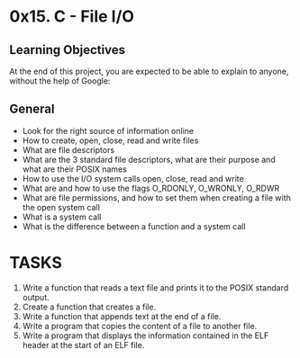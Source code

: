 # 0x15. C - File I/O
## Learning Objectives
At the end of this project, you are expected to be able to explain to anyone, without the help of Google:
## General
- Look for the right source of information online
- How to create, open, close, read and write files
- What are file descriptors
- What are the 3 standard file descriptors, what are their purpose and what are their POSIX names
- How to use the I/O system calls open, close, read and write
- What are and how to use the flags O_RDONLY, O_WRONLY, O_RDWR
- What are file permissions, and how to set them when creating a file with the open system call
- What is a system call
- What is the difference between a function and a system call

# TASKS
1. Write a function that reads a text file and prints it to the POSIX standard output.
2. Create a function that creates a file.
3. Write a function that appends text at the end of a file.
4. Write a program that copies the content of a file to another file.
5. Write a program that displays the information contained in the ELF header at the start of an ELF file.
